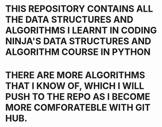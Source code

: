 # THIS REPOSITORY CONTAINS ALL THE DATA STRUCTURES AND ALGORITHMS I LEARNT IN CODING NINJA'S DATA STRUCTURES AND ALGORITHM COURSE IN PYTHON

# THERE ARE MORE ALGORITHMS THAT I KNOW OF, WHICH I WILL PUSH TO THE REPO AS I BECOME MORE COMFORATEBLE WITH GIT HUB.

